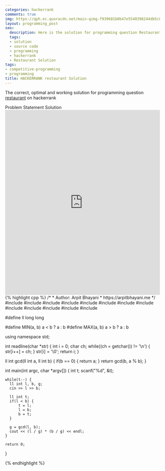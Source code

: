 ```yaml
---
categories: hackerrank
comments: true
img: https://qph.ec.quoracdn.net/main-qimg-f939681b0b47e5540398244db5c8966f?convert_to_webp=true
layout: programming_post
seo:
  description: Here is the solution for programming question Restaurant on hackerrank
  tags:
  - solution
  - source code
  - programming
  - hackerrank
  - Restaurant Solution
tags:
- competitive-programming
- programming
title: HACKERRANK restaurant Solution
---
```

The correct, optimal and working solution for programming question [restaurant](https://www.hackerrank.com/challenges/restaurant) on hackerrank

<div class="ui secondary pointing large menu">
  <a class="grey item" data-tab="problem-statement">
    Problem Statement
  </a>
  <a class="active item grey" data-tab="solution">
    Solution
  </a>
</div>
<div class="ui bottom attached tab" data-tab="problem-statement">
    <iframe src="https://www.hackerrank.com/challenges/restaurant" width="100%" height="600px" style="overflow: scroll; border: none;"></iframe>
</div>
<div class="ui bottom attached active tab" data-tab="solution">
{% highlight cpp %}
/*
 *  Author: Arpit Bhayani
 *  https://arpitbhayani.me
 */
#include <cmath>
#include <cstdio>
#include <cstdlib>
#include <climits>
#include <deque>
#include <iostream>
#include <list>
#include <limits>
#include <map>
#include <queue>
#include <set>
#include <stack>
#include <vector>

#define ll long long

#define MIN(a, b) a < b ? a : b
#define MAX(a, b) a > b ? a : b

using namespace std;

int readline(char *str) {
    int i = 0;
    char ch;
    while((ch = getchar()) != '\n') {
        str[i++] = ch;
    }
    str[i] = '\0';
    return i;
}

ll int gcd(ll int a, ll int b) {
  if(b == 0) {
    return a;
  }
  return gcd(b, a % b);
}

int main(int argc, char *argv[]) {
    int t;
    scanf("%d", &t);

    while(t--) {
      ll int l, b, g;
      cin >> l >> b;

      ll int t;
      if(l < b) {
          t = l;
          l = b;
          b = t;
      }

      g = gcd(l, b);
      cout << (l / g) * (b / g) << endl;
    }

    return 0;
}

{% endhighlight %}
</div>
